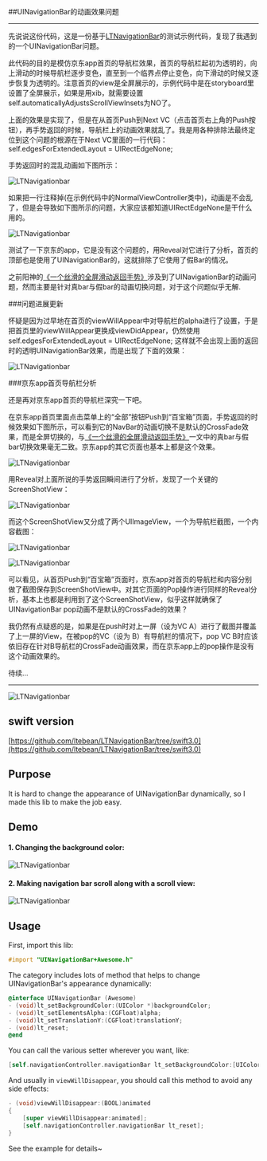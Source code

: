 
##UINavigationBar的动画效果问题
***


先说说这份代码，这是一份基于[LTNavigationBar](https://github.com/ltebean/LTNavigationBar)的测试示例代码，复现了我遇到的一个UINavigationBar问题。    

此代码的目的是模仿京东app首页的导航栏效果，首页的导航栏起初为透明的，向上滑动的时候导航栏逐步变色，直至到一个临界点停止变色，向下滑动的时候又逐步恢复为透明的。注意首页的view是全屏展示的，示例代码中是在storyboard里设置了全屏展示，如果是用xib，就需要设置self.automaticallyAdjustsScrollViewInsets为NO了。

上面的效果是实现了，但是在从首页Push到Next VC（点击首页右上角的Push按钮），再手势返回的时候，导航栏上的动画效果就乱了。我是用各种排除法最终定位到这个问题的根源在于Next VC里面的一行代码：self.edgesForExtendedLayout = UIRectEdgeNone;

手势返回时的混乱动画如下图所示：

![LTNavigationbar](https://raw.githubusercontent.com/wonderffee/LTNavigationBar/master/images/problem1.png)

如果把一行注释掉(在示例代码中的NormalViewController类中)，动画是不会乱了，但是会导致如下图所示的问题，大家应该都知道UIRectEdgeNone是干什么用的。

![LTNavigationbar](https://raw.githubusercontent.com/wonderffee/LTNavigationBar/master/images/problem2.png)


测试了一下京东的app，它是没有这个问题的，用Reveal对它进行了分析，首页的顶部也是使用了UINavigationBar的，这就排除了它使用了假Bar的情况。

之前阳神的[《一个丝滑的全屏滑动返回手势》](http://blog.sunnyxx.com/2015/06/07/fullscreen-pop-gesture/)涉及到了UINavigationBar的动画问题，然而主要是针对真bar与假bar的动画切换问题，对于这个问题似乎无解.

###问题进展更新

怀疑是因为过早地在首页的viewWillAppear中对导航栏的alpha进行了设置，于是把首页里的viewWillAppear更换成viewDidAppear，仍然使用self.edgesForExtendedLayout = UIRectEdgeNone; 这样就不会出现上面的返回时的透明UINavigationBar效果，而是出现了下面的效果：

![LTNavigationbar](https://raw.githubusercontent.com/wonderffee/LTNavigationBar/master/images/problem3.png)

###京东app首页导航栏分析

还是再对京东app首页的导航栏深究一下吧。

在京东app首页里面点击菜单上的“全部”按钮Push到“百宝箱”页面，手势返回的时候效果如下图所示，可以看到它的NavBar的动画切换不是默认的CrossFade效果，而是全屏切换的，与[《一个丝滑的全屏滑动返回手势》](http://blog.sunnyxx.com/2015/06/07/fullscreen-pop-gesture/)一文中的真bar与假bar切换效果毫无二致。京东app的其它页面也基本上都是这个效果。

![LTNavigationbar](https://raw.githubusercontent.com/wonderffee/LTNavigationBar/master/images/jdSwipeBack.png)

用Reveal对上面所说的手势返回瞬间进行了分析，发现了一个关键的ScreenShotView：

![LTNavigationbar](https://raw.githubusercontent.com/wonderffee/LTNavigationBar/master/images/jdScreenShot.png)

而这个ScreenShotView又分成了两个UIImageView，一个为导航栏截图，一个内容截图：

![LTNavigationbar](https://raw.githubusercontent.com/wonderffee/LTNavigationBar/master/images/jdScreenShotNavBar.png)

![LTNavigationbar](https://raw.githubusercontent.com/wonderffee/LTNavigationBar/master/images/jdScreenShotMainView.png)

可以看见，从首页Push到“百宝箱”页面时，京东app对首页的导航栏和内容分别做了截图保存到ScreenShotView中。对其它页面的Pop操作进行同样的Reveal分析，基本上也都是利用到了这个ScreenShotView，似乎这样就确保了UINavigationBar pop动画不是默认的CrossFade的效果？

我仍然有点疑惑的是，如果是在push时对上一屏（设为VC A）进行了截图并覆盖了上一屏的View，在被pop的VC（设为 B）有导航栏的情况下，pop VC B时应该依旧存在针对B导航栏的CrossFade动画效果，而在京东app上的pop操作是没有这个动画效果的。

待续...


***

![LTNavigationbar](https://cocoapod-badges.herokuapp.com/v/LTNavigationBar/badge.png)

## swift version

[https://github.com/ltebean/LTNavigationBar/tree/swift3.0](https://github.com/ltebean/LTNavigationBar/tree/swift3.0)

## Purpose
It is hard to change the appearance of UINavigationBar dynamically, so I made this lib to make the job easy.


## Demo
#### 1. Changing the background color:
![LTNavigationbar](https://raw.githubusercontent.com/ltebean/LTNavigationBar/master/images/demo.gif)


#### 2. Making navigation bar scroll along with a scroll view:
![LTNavigationbar](https://raw.githubusercontent.com/ltebean/LTNavigationBar/master/images/demo2.gif)

## Usage

First, import this lib:
```objective-c
#import "UINavigationBar+Awesome.h"
```

The category includes lots of method that helps to change UINavigationBar's appearance dynamically:
```objective-c
@interface UINavigationBar (Awesome)
- (void)lt_setBackgroundColor:(UIColor *)backgroundColor;
- (void)lt_setElementsAlpha:(CGFloat)alpha;
- (void)lt_setTranslationY:(CGFloat)translationY;
- (void)lt_reset;
@end
```

You can call the various setter wherever you want, like:
```objective-c
[self.navigationController.navigationBar lt_setBackgroundColor:[UIColor blueColor]];
```

And usually in `viewWillDisappear`, you should call this method to avoid any side effects:
```objective-c
- (void)viewWillDisappear:(BOOL)animated
{
    [super viewWillDisappear:animated];
    [self.navigationController.navigationBar lt_reset];
}
```

See the example for details~ 